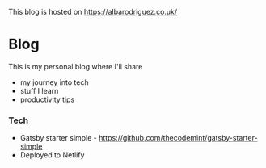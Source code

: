 This blog is hosted on https://albarodriguez.co.uk/

# Blog

This is my personal blog where I'll share 
 - my journey into tech
 - stuff I learn 
 - productivity tips

### Tech

- Gatsby starter simple - https://github.com/thecodemint/gatsby-starter-simple
- Deployed to Netlify

